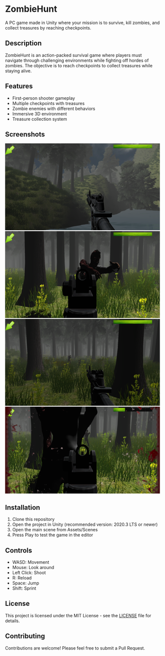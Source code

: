# ZombieHunt

A PC game made in Unity where your mission is to survive, kill zombies, and collect treasures by reaching checkpoints.

## Description

ZombieHunt is an action-packed survival game where players must navigate through challenging environments while fighting off hordes of zombies. The objective is to reach checkpoints to collect treasures while staying alive.

## Features

- First-person shooter gameplay
- Multiple checkpoints with treasures
- Zombie enemies with different behaviors
- Immersive 3D environment
- Treasure collection system

## Screenshots

![Gameplay Screenshot 1](Screenshots/Screenshot1.png)
![Gameplay Screenshot 2](Screenshots/Screenshot2.png)
![Gameplay Screenshot 3](Screenshots/Screenshot3.png)
![Gameplay Screenshot 4](Screenshots/Screenshot4.png)

## Installation

1. Clone this repository
2. Open the project in Unity (recommended version: 2020.3 LTS or newer)
3. Open the main scene from Assets/Scenes
4. Press Play to test the game in the editor

## Controls

- WASD: Movement
- Mouse: Look around
- Left Click: Shoot
- R: Reload
- Space: Jump
- Shift: Sprint

## License

This project is licensed under the MIT License - see the [LICENSE](LICENSE) file for details.

## Contributing

Contributions are welcome! Please feel free to submit a Pull Request.
